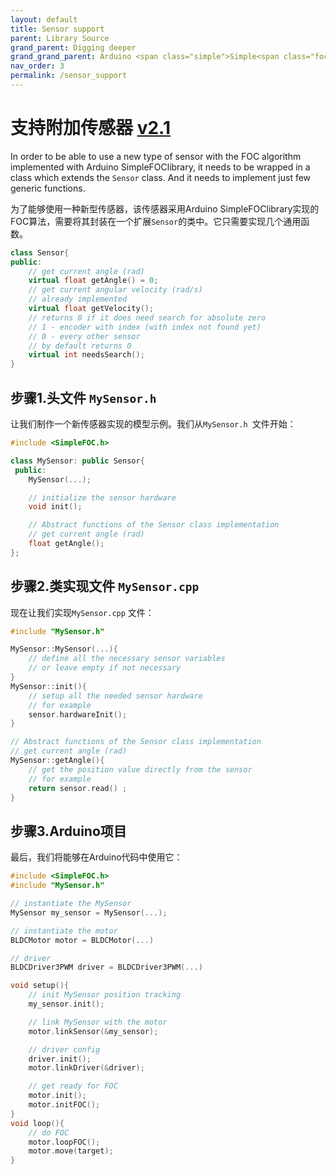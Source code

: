 ```yaml
---
layout: default
title: Sensor support
parent: Library Source
grand_parent: Digging deeper
grand_grand_parent: Arduino <span class="simple">Simple<span class="foc">FOC</span>library</span>
nav_order: 3
permalink: /sensor_support
---
```


# 支持附加传感器 [v2.1](https://github.com/simplefoc/Arduino-FOC/releases)

In order to be able to use a new type of sensor with the FOC algorithm implemented with Arduino <span class="simple">Simple<span class="foc">FOC</span>library</span>, it needs to be wrapped in a class which extends the `Sensor` class. And it needs to implement just few generic functions.

为了能够使用一种新型传感器，该传感器采用Arduino <span class="simple">Simple<span class="foc">FOC</span>library</span>实现的FOC算法，需要将其封装在一个扩展`Sensor`的类中。它只需要实现几个通用函数。

```cpp
class Sensor{
public:
    // get current angle (rad) 
    virtual float getAngle() = 0;
    // get current angular velocity (rad/s)
    // already implemented 
    virtual float getVelocity();
    // returns 0 if it does need search for absolute zero
    // 1 - encoder with index (with index not found yet)
    // 0 - every other sensor 
    // by default returns 0
    virtual int needsSearch();
}
```

## 步骤1.头文件 `MySensor.h `
让我们制作一个新传感器实现的模型示例。我们从`MySensor.h `文件开始：

```cpp
#include <SimpleFOC.h>

class MySensor: public Sensor{
 public:
    MySensor(...);

    // initialize the sensor hardware
    void init();

    // Abstract functions of the Sensor class implementation
    // get current angle (rad) 
    float getAngle();
};
```

## 步骤2.类实现文件 `MySensor.cpp`
现在让我们实现`MySensor.cpp` 文件：

```cpp
#include "MySensor.h"

MySensor::MySensor(...){
    // define all the necessary sensor variables
    // or leave empty if not necessary
}
MySensor::init(){
    // setup all the needed sensor hardware 
    // for example
    sensor.hardwareInit();
}

// Abstract functions of the Sensor class implementation
// get current angle (rad) 
MySensor::getAngle(){
    // get the position value directly from the sensor
    // for example
    return sensor.read() ;
}
```

## 步骤3.Arduino项目
最后，我们将能够在Arduino代码中使用它：
```cpp
#include <SimpleFOC.h>
#include "MySensor.h"

// instantiate the MySensor
MySensor my_sensor = MySensor(...);

// instantiate the motor
BLDCMotor motor = BLDCMotor(...)

// driver
BLDCDriver3PWM driver = BLDCDriver3PWM(...)

void setup(){
    // init MySensor position tracking
    my_sensor.init();

    // link MySensor with the motor
    motor.linkSensor(&my_sensor);

    // driver config
    driver.init();
    motor.linkDriver(&driver);

    // get ready for FOC
    motor.init();
    motor.initFOC();
}
void loop(){
    // do FOC
    motor.loopFOC();
    motor.move(target);
}

```




